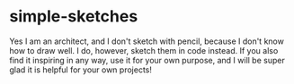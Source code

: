 # simple-sketches
Yes I am an architect, and I don't sketch with pencil, because I don't know how to draw well. I do, however, sketch them in code instead. If you also find it inspiring in any way, use it for your own purpose, and I will be super glad it is helpful for your own projects!
